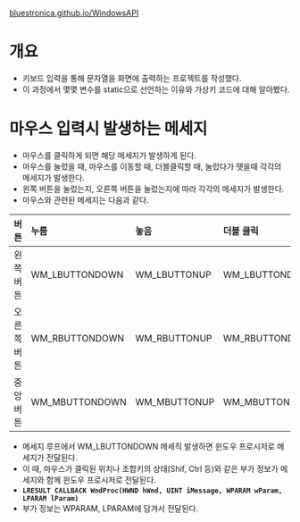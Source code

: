 [bluestronica.github.io/WindowsAPI](https://bluestronica.github.io/WindowsAPI)

# 개요
- 키보드 입력을 통해 문자열을 화면에 출력하는 프로젝트를 작성했다.
- 이 과정에서 몇몇 변수를 static으로 선언하는 이유와 가상키 코드에 대해 알아봤다.

# 마우스 입력시 발생하는 메세지
- 마우스를 클릭하게 되면 해당 메세지가 발생하게 된다. 
- 마우스를 눌렀을 때, 마우스를 이동할 때, 더블클릭할 때, 눌렀다가 뗏을때 각각의 메세지가 발생한다. 
- 왼쪽 버튼을 눌렀는지, 오른쪽 버튼을 눌렀는지에 따라 각각의 메세지가 발생한다. 
- 마우스와 관련된 메세지는 다음과 같다.

| 버튼 | 누름 | 놓음 | 더블 클릭 |
|:---|:---|:---|:---|
| 왼쪽 버튼 | WM_LBUTTONDOWN | WM_LBUTTONUP | WM_LBUTTONDBLCLK |
| 오른쪽 버튼 | WM_RBUTTONDOWN | WM_RBUTTONUP | WM_RBUTTONDBLCLK |
| 중앙 버튼 | WM_MBUTTONDOWN | WM_MBUTTONUP | WM_MBUTTONDBLCLK |

- 메세지 루프에서 WM_LBUTTONDOWN 메세직 발생하면 윈도우 프로시저로 메세지가 전달된다.
- 이 때, 마우스가 클릭된 위치나 조합키의 상태(Shif, Ctrl 등)와 같은 부가 정보가 메세지와 함께 윈도우 프로시저로 전달된다.
- **`LRESULT CALLBACK WndProc(HWND hWnd, UINT iMessage, WPARAM wParam, LPARAM lParam)`**
- 부가 정보는 WPARAM, LPARAM에 담겨서 전달된다.
























